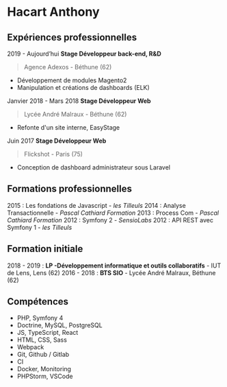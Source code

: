 
# Hacart Anthony

## Expériences professionnelles

2019 - Aujourd’hui	**Stage Développeur back-end, R&D**
> Agence Adexos - Béthune (62)
 - Développement de modules Magento2
 - Manipulation et créations de dashboards (ELK)

Janvier 2018 - Mars 2018				**Stage Développeur Web**
> Lycée André Malraux - Béthune (62)
 - Refonte d'un site interne, EasyStage

Juin 2017				**Stage Développeur Web**
> Flickshot - Paris (75)
 - Conception de dashboard administrateur sous Laravel

## Formations professionnelles

2015 : Les fondations de Javascript - *les Tilleuls*
2014 : Analyse Transactionnelle - *Pascal Cathiard Formation*
2013 : Process Com - *Pascal Cathiard Formation*
2012 : Symfony 2 - *SensioLabs*
2012 : API REST avec Symfony 1 - *les Tilleuls*

## Formation initiale

2018 - 2019 : **LP -Développement informatique et outils collaboratifs** - IUT de Lens, Lens (62)
2016 - 2018 : **BTS SIO** - Lycée André Malraux, Béthune (62)

## Compétences

- PHP, Symfony 4
- Doctrine, MySQL, PostgreSQL
- JS, TypeScript, React
- HTML, CSS, Sass
- Webpack
- Git, Github / Gitlab
- CI
- Docker, Monitoring
- PHPStorm, VSCode

